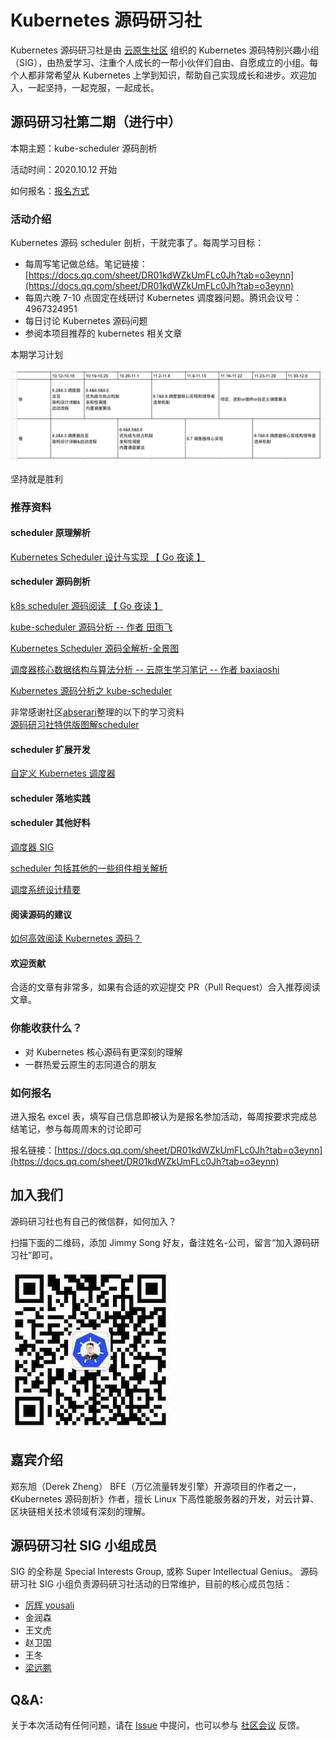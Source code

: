 # Kubernetes 源码研习社

Kubernetes 源码研习社是由 [云原生社区](https://cloudnative.to) 组织的 Kubernetes 源码特别兴趣小组（SIG），由热爱学习、注重个人成长的一帮小伙伴们自由、自愿成立的小组。每个人都非常希望从 Kubernetes 上学到知识，帮助自己实现成长和进步。欢迎加入，一起坚持，一起克服，一起成长。

## 源码研习社第二期（进行中）

本期主题：kube-scheduler 源码剖析

活动时间：2020.10.12 开始

如何报名：[报名方式](code-club.md###如何报名)

### 活动介绍

Kubernetes 源码 scheduler 剖析，干就完事了。每周学习目标：

* 每周写笔记做总结。笔记链接：[https://docs.qq.com/sheet/DR01kdWZkUmFLc0Jh?tab=o3eynn](https://docs.qq.com/sheet/DR01kdWZkUmFLc0Jh?tab=o3eynn)
* 每周六晚 7-10 点固定在线研讨 Kubernetes 调度器问题。腾讯会议号：4967324951
* 每日讨论 Kubernetes 源码问题
* 参阅本项目推荐的 kubernetes 相关文章

本期学习计划

![](../.gitbook/assets/aim-2.png)

坚持就是胜利

### 推荐资料

#### scheduler 原理解析

[Kubernetes Scheduler 设计与实现 【 Go 夜读 】](https://www.bilibili.com/video/BV1N7411w7M9?from=search&seid=14076379299193875526)

#### scheduler 源码剖析

[k8s scheduler 源码阅读 【 Go 夜读 】](https://www.bilibili.com/video/BV1gb411j7Z3?from=search&seid=17171641331878072459)

[kube-scheduler 源码分析 -- 作者 田雨飞](https://www.bookstack.cn/read/source-code-reading-notes/kubernetes-kube_scheduler_process.md)

[Kubernetes Scheduler 源码全解析-全景图](http://tang.love/2018/07/24/learning-kubernetes-source-code/)

[调度器核心数据结构与算法分析 -- 云原生学习笔记 -- 作者 baxiaoshi](https://www.yuque.com/baxiaoshi/tyado3/yw9deb)

[Kubernetes 源码分析之 kube-scheduler](https://juejin.im/post/6844903796120780814#heading-9)

非常感谢社区[abserari](https://github.com/abserari)整理的以下的学习资料  
[源码研习社特供版图解scheduler](https://github.com/cloudnativeto/sig-kubernetes/tree/052ba1a76a3716ea02d4260acce70485c1c2e78c/docs/code-club/doc/pdf/Scheduler.pdf)

#### scheduler 扩展开发

[自定义 Kubernetes 调度器](https://www.qikqiak.com/post/custom-kube-scheduler/)

#### scheduler 落地实践

#### scheduler 其他好料

[调度器 SIG](https://github.com/kubernetes/community/tree/master/sig-scheduling)

[scheduler 包括其他的一些组件相关解析](https://www.bookstack.cn/read/source-code-reading-notes/kubernetes-kube_scheduler_preempt.md)

[调度系统设计精要](https://draveness.me/system-design-scheduler/)

#### 阅读源码的建议

[如何高效阅读 Kubernetes 源码？](https://github.com/cloudnativeto/sig-kubernetes/tree/052ba1a76a3716ea02d4260acce70485c1c2e78c/docs/code-club/action/guide/kubernetes-源码阅读指引.md)

#### 欢迎贡献

合适的文章有非常多，如果有合适的欢迎提交 PR（Pull Request）合入推荐阅读文章。

### 你能收获什么？

* 对 Kubernetes 核心源码有更深刻的理解
* 一群热爱云原生的志同道合的朋友

### 如何报名

进入报名 excel 表，填写自己信息即被认为是报名参加活动，每周按要求完成总结笔记，参与每周周末的讨论即可

报名链接：[https://docs.qq.com/sheet/DR01kdWZkUmFLc0Jh?tab=o3eynn](https://docs.qq.com/sheet/DR01kdWZkUmFLc0Jh?tab=o3eynn)

## 加入我们

源码研习社也有自己的微信群，如何加入？

扫描下面的二维码，添加 Jimmy Song 好友，备注姓名-公司，留言“加入源码研习社”即可。

![](../.gitbook/assets/wechat.jpg)

## 嘉宾介绍

郑东旭（Derek Zheng） BFE（万亿流量转发引擎）开源项目的作者之一，《Kubernetes 源码剖析》作者，擅长 Linux 下高性能服务器的开发，对云计算、区块链相关技术领域有深刻的理解。

## 源码研习社 SIG 小组成员

SIG 的全称是 Special Interests Group, 或称 Super Intellectual Genius。 源码研习社 SIG 小组负责源码研习社活动的日常维护，目前的核心成员包括：

* [厉辉 yousali](https://github.com/Miss-you)
* 金润森
* 王文虎
* 赵卫国
* 王冬
* [梁远鹏](https://github.com/liangyuanpeng)

## Q&A:

关于本次活动有任何问题，请在 [Issue](https://github.com/cloudnativeto/sig-k8s-source-code/issues) 中提问，也可以参与 [社区会议](https://github.com/cloudnativeto/community/blob/master/README.md) 反馈。

